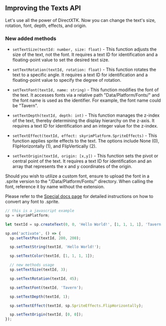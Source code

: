 ## Improving the Texts API

Let's use all the power of DirectXTK.
Now you can change the text's size, rotation, font, depth, effects, and origin.

### New added methods

- `setTextSize(textId: number, size: float)` - This function adjusts the size of the text, not the font. It requires a text ID for identification and a floating-point value to set the desired text size.

- `setTextRotation(textId, rotation: float)` - This function rotates the text to a specific angle. It requires a text ID for identification and a floating-point value to specify the degree of rotation.

- `setTextFont(textId, name: string)` - This function modifies the font of the text. It accesses fonts via a relative path "Data/Platform/Fonts/" and the font name is used as the identifier. For example, the font name could be "Tavern".

- `setTextDepth(textId, depth: int)` - This function manages the z-index of the text, thereby determining the display hierarchy on the z-axis. It requires a text ID for identification and an integer value for the z-index.

- `setTextEffect(textId, effect: skyrimPlatform.SpriteEffects)` - This function applies sprite effects to the text. The options include None (0), FlipHorizontally (1), and FlipVertically (2).

- `setTextOrigin(textId, origin: [x,y])` - This function sets the pivot or central point of the text. It requires a text ID for identification and an array that represents the x and y coordinates of the origin.

Should you wish to utilize a custom font, ensure to upload the font in a .sprite version to the "/Data/Platform/Fonts/" directory. When calling the font, reference it by name without the extension.

Please refer to the [Special docs page](../../skyrim_platform/texts.md 'Special docs page') for detailed instructions on how to convert any font to .sprite.

```js
// this is a javascript example
sp = skyrimPlatform;

let textId = sp.createText(0, 0, 'Hello World!', [1, 1, 1, 1], 'Tavern');

sp.on('activate', () => {
  sp.setTextPos(textId, 200, 200);

  sp.setTextString(textId, 'Hello World!');

  sp.setTextColor(textId, [1, 1, 1, 1]);

  // new methods usage
  sp.setTextSize(textId, 3);

  sp.setTextRotation(textId, 45);

  sp.setTextFont(textId, 'Tavern');

  sp.setTextDepth(textId, 1);

  sp.setTextEffect(textId, sp.SpriteEffects.FlipHorizontally);

  sp.setTextOrigin(textId, [0, 0]);
});
```
